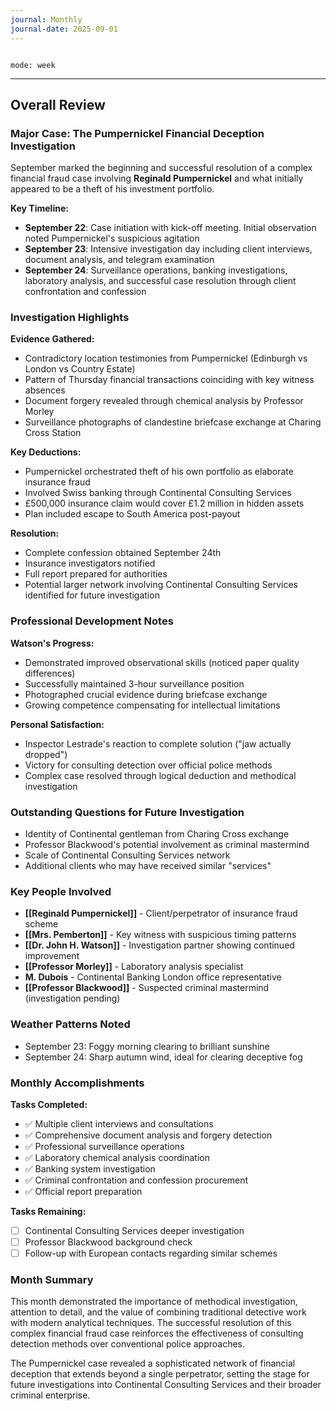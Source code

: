 ```yaml
---
journal: Monthly
journal-date: 2025-09-01
---
```


```calendar-nav
```

```calendar-timeline
mode: week
```
---
## Overall Review

### Major Case: The Pumpernickel Financial Deception Investigation

September marked the beginning and successful resolution of a complex financial fraud case involving **Reginald Pumpernickel** and what initially appeared to be a theft of his investment portfolio.

**Key Timeline:**

- **September 22**: Case initiation with kick-off meeting. Initial observation noted Pumpernickel's suspicious agitation
- **September 23**: Intensive investigation day including client interviews, document analysis, and telegram examination
- **September 24**: Surveillance operations, banking investigations, laboratory analysis, and successful case resolution through client confrontation and confession

### Investigation Highlights

**Evidence Gathered:**

- Contradictory location testimonies from Pumpernickel (Edinburgh vs London vs Country Estate)
- Pattern of Thursday financial transactions coinciding with key witness absences
- Document forgery revealed through chemical analysis by Professor Morley
- Surveillance photographs of clandestine briefcase exchange at Charing Cross Station

**Key Deductions:**

- Pumpernickel orchestrated theft of his own portfolio as elaborate insurance fraud
- Involved Swiss banking through Continental Consulting Services
- £500,000 insurance claim would cover £1.2 million in hidden assets
- Plan included escape to South America post-payout

**Resolution:**

- Complete confession obtained September 24th
- Insurance investigators notified
- Full report prepared for authorities
- Potential larger network involving Continental Consulting Services identified for future investigation

### Professional Development Notes

**Watson's Progress:**

- Demonstrated improved observational skills (noticed paper quality differences)
- Successfully maintained 3-hour surveillance position
- Photographed crucial evidence during briefcase exchange
- Growing competence compensating for intellectual limitations

**Personal Satisfaction:**

- Inspector Lestrade's reaction to complete solution ("jaw actually dropped")
- Victory for consulting detection over official police methods
- Complex case resolved through logical deduction and methodical investigation

### Outstanding Questions for Future Investigation

- Identity of Continental gentleman from Charing Cross exchange
- Professor Blackwood's potential involvement as criminal mastermind
- Scale of Continental Consulting Services network
- Additional clients who may have received similar "services"

### Key People Involved

- **[[Reginald Pumpernickel]]** - Client/perpetrator of insurance fraud scheme
- **[[Mrs. Pemberton]]** - Key witness with suspicious timing patterns
- **[[Dr. John H. Watson]]** - Investigation partner showing continued improvement
- **[[Professor Morley]]** - Laboratory analysis specialist
- **M. Dubois** - Continental Banking London office representative
- **[[Professor Blackwood]]** - Suspected criminal mastermind (investigation pending)

### Weather Patterns Noted

- September 23: Foggy morning clearing to brilliant sunshine
- September 24: Sharp autumn wind, ideal for clearing deceptive fog

### Monthly Accomplishments

**Tasks Completed:**

- ✅ Multiple client interviews and consultations
- ✅ Comprehensive document analysis and forgery detection
- ✅ Professional surveillance operations
- ✅ Laboratory chemical analysis coordination
- ✅ Banking system investigation
- ✅ Criminal confrontation and confession procurement
- ✅ Official report preparation

**Tasks Remaining:**

- [ ] Continental Consulting Services deeper investigation
- [ ] Professor Blackwood background check
- [ ] Follow-up with European contacts regarding similar schemes

### Month Summary

This month demonstrated the importance of methodical investigation, attention to detail, and the value of combining traditional detective work with modern analytical techniques. The successful resolution of this complex financial fraud case reinforces the effectiveness of consulting detection methods over conventional police approaches.

The Pumpernickel case revealed a sophisticated network of financial deception that extends beyond a single perpetrator, setting the stage for future investigations into Continental Consulting Services and their broader criminal enterprise.